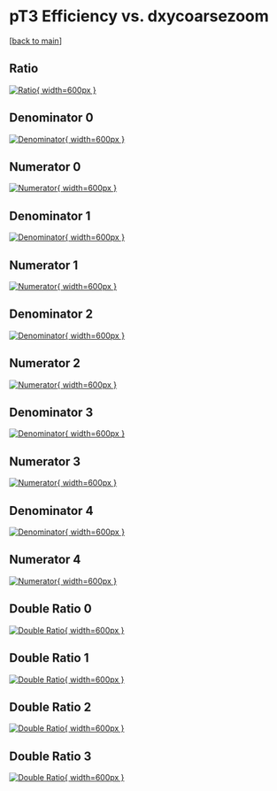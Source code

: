# pT3 Efficiency vs. dxycoarsezoom

[[back to main](./)]



## Ratio

[![Ratio](../mtv/var/pT3_base_0_1_eff_dxycoarsezoom.png){ width=600px }](../mtv/var/pT3_base_0_1_eff_dxycoarsezoom.pdf)

## Denominator 0

[![Denominator](../mtv/den/pT3_base_0_1_eff_dxycoarsezoom_den0.png){ width=600px }](../mtv/den/pT3_base_0_1_eff_dxycoarsezoom_den0.pdf)

## Numerator 0

[![Numerator](../mtv/num/pT3_base_0_1_eff_dxycoarsezoom_num0.png){ width=600px }](../mtv/num/pT3_base_0_1_eff_dxycoarsezoom_num0.pdf)

## Denominator 1

[![Denominator](../mtv/den/pT3_base_0_1_eff_dxycoarsezoom_den1.png){ width=600px }](../mtv/den/pT3_base_0_1_eff_dxycoarsezoom_den1.pdf)

## Numerator 1

[![Numerator](../mtv/num/pT3_base_0_1_eff_dxycoarsezoom_num1.png){ width=600px }](../mtv/num/pT3_base_0_1_eff_dxycoarsezoom_num1.pdf)

## Denominator 2

[![Denominator](../mtv/den/pT3_base_0_1_eff_dxycoarsezoom_den2.png){ width=600px }](../mtv/den/pT3_base_0_1_eff_dxycoarsezoom_den2.pdf)

## Numerator 2

[![Numerator](../mtv/num/pT3_base_0_1_eff_dxycoarsezoom_num2.png){ width=600px }](../mtv/num/pT3_base_0_1_eff_dxycoarsezoom_num2.pdf)

## Denominator 3

[![Denominator](../mtv/den/pT3_base_0_1_eff_dxycoarsezoom_den3.png){ width=600px }](../mtv/den/pT3_base_0_1_eff_dxycoarsezoom_den3.pdf)

## Numerator 3

[![Numerator](../mtv/num/pT3_base_0_1_eff_dxycoarsezoom_num3.png){ width=600px }](../mtv/num/pT3_base_0_1_eff_dxycoarsezoom_num3.pdf)

## Denominator 4

[![Denominator](../mtv/den/pT3_base_0_1_eff_dxycoarsezoom_den4.png){ width=600px }](../mtv/den/pT3_base_0_1_eff_dxycoarsezoom_den4.pdf)

## Numerator 4

[![Numerator](../mtv/num/pT3_base_0_1_eff_dxycoarsezoom_num4.png){ width=600px }](../mtv/num/pT3_base_0_1_eff_dxycoarsezoom_num4.pdf)

## Double Ratio 0

[![Double Ratio](../mtv/ratio/pT3_base_0_1_eff_dxycoarsezoom_ratio0.png){ width=600px }](../mtv/ratio/pT3_base_0_1_eff_dxycoarsezoom_ratio0.pdf)

## Double Ratio 1

[![Double Ratio](../mtv/ratio/pT3_base_0_1_eff_dxycoarsezoom_ratio1.png){ width=600px }](../mtv/ratio/pT3_base_0_1_eff_dxycoarsezoom_ratio1.pdf)

## Double Ratio 2

[![Double Ratio](../mtv/ratio/pT3_base_0_1_eff_dxycoarsezoom_ratio2.png){ width=600px }](../mtv/ratio/pT3_base_0_1_eff_dxycoarsezoom_ratio2.pdf)

## Double Ratio 3

[![Double Ratio](../mtv/ratio/pT3_base_0_1_eff_dxycoarsezoom_ratio3.png){ width=600px }](../mtv/ratio/pT3_base_0_1_eff_dxycoarsezoom_ratio3.pdf)

